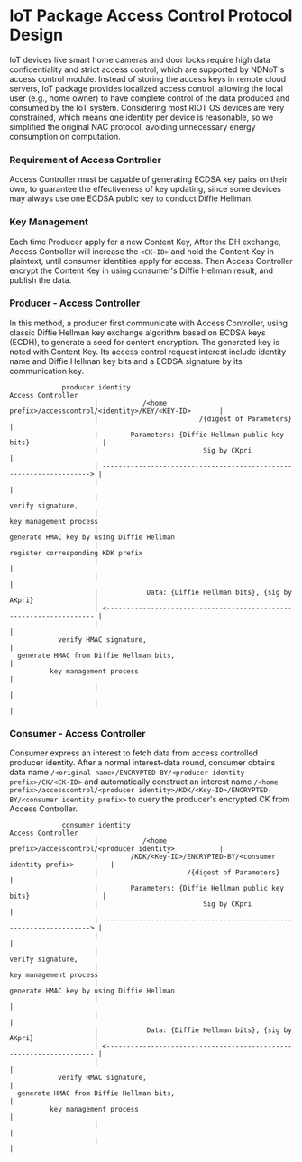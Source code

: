 IoT Package Access Control Protocol Design
=====================

IoT devices like smart home cameras and door locks require high data confidentiality and strict access control, which are supported by NDNoT's access control module. Instead of storing the access keys in remote cloud servers, IoT package provides localized access control, allowing the local user (e.g., home owner) to have complete control of the data produced and consumed by the IoT system. Considering most RIOT OS devices are very constrained, which means one identity per device is reasonable, so we simplified the original NAC protocol, avoiding unnecessary energy consumption on computation. 

### Requirement of Access Controller
Access Controller must be capable of generating ECDSA key pairs on their own, to guarantee the effectiveness of key updating, since some devices may always use one ECDSA public key to conduct Diffie Hellman.

### Key Management
Each time Producer apply for a new Content Key, After the DH exchange, Access Controller will increase the `<CK-ID>` and hold the Content Key in plaintext, until consumer identities apply for access. Then Access Controller encrypt the Content Key in using consumer's Diffie Hellman result, and publish the data.

### Producer - Access Controller
In this method, a producer first communicate with Access Controller, using classic Diffie Hellman key exchange algorithm based on ECDSA keys (ECDH), to generate a seed for content encryption. The generated key is noted with Content Key. Its access control request interest include identity name and Diffie Hellman key bits and a ECDSA signature by its communication key. 
```
             producer identity                                                       Access Controller
                     |           /<home prefix>/accesscontrol/<identity>/KEY/<KEY-ID>       |
                     |                         /{digest of Parameters}                      |
                     |        Parameters: {Diffie Hellman public key bits}                  |
                     |                          Sig by CKpri                                |
                     | -------------------------------------------------------------------> |  
                     |                                                                      |
                     |                                                              verify signature, 
                     |                                                           key management process 
                     |                                                 generate HMAC key by using Diffie Hellman
                     |                                                      register corresponding KDK prefix
                     |                                                                      |
                     |                                                                      |
                     |            Data: {Diffie Hellman bits}, {sig by AKpri}               |
                     | <------------------------------------------------------------------- |
                     |                                                                      |                            
            verify HMAC signature,                                                          |
  generate HMAC from Diffie Hellman bits,                                                   |
          key management process                                                            | 
                     |                                                                      |
                     |                                                                      |
```

### Consumer - Access Controller
Consumer express an interest to fetch data from access controlled producer identity. After a normal interest-data round, consumer obtains data name `/<original name>/ENCRYPTED-BY/<producer identity prefix>/CK/<CK-ID>` and automatically construct an interest name `/<home prefix>/accesscontrol/<producer identity>/KDK/<Key-ID>/ENCRYPTED-BY/<consumer identity prefix>` to query the producer's encrypted CK from Access Controller.

```
             consumer identity                                                       Access Controller
                     |           /<home prefix>/accesscontrol/<producer identity>           |
                     |        /KDK/<Key-ID>/ENCRYPTED-BY/<consumer identity prefix>         |   
                     |                      /{digest of Parameters}                         |
                     |        Parameters: {Diffie Hellman public key bits}                  |
                     |                          Sig by CKpri                                |
                     | -------------------------------------------------------------------> |  
                     |                                                                      |
                     |                                                              verify signature, 
                     |                                                           key management process 
                     |                                                 generate HMAC key by using Diffie Hellman
                     |                                                                      |
                     |                                                                      |
                     |            Data: {Diffie Hellman bits}, {sig by AKpri}               |
                     | <------------------------------------------------------------------- |
                     |                                                                      |                            
            verify HMAC signature,                                                          |
  generate HMAC from Diffie Hellman bits,                                                   |
          key management process                                                            | 
                     |                                                                      |
                     |                                                                      |
```
